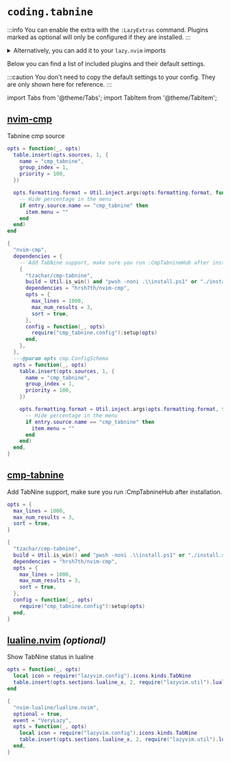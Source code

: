 # `coding.tabnine`

<!-- plugins:start -->

:::info
You can enable the extra with the `:LazyExtras` command.
Plugins marked as optional will only be configured if they are installed.
:::

<details>
<summary>Alternatively, you can add it to your <code>lazy.nvim</code> imports</summary>

```lua title="lua/config/lazy.lua" {4}
require("lazy").setup({
  spec = {
    { "LazyVim/LazyVim", import = "lazyvim.plugins" },
    { import = "lazyvim.plugins.extras.coding.tabnine" },
    { import = "plugins" },
  },
})
```

</details>

Below you can find a list of included plugins and their default settings.

:::caution
You don't need to copy the default settings to your config.
They are only shown here for reference.
:::

import Tabs from '@theme/Tabs';
import TabItem from '@theme/TabItem';

## [nvim-cmp](https://github.com/nvim-cmp)

 Tabnine cmp source


<Tabs>

<TabItem value="opts" label="Options">

```lua
opts = function(_, opts)
  table.insert(opts.sources, 1, {
    name = "cmp_tabnine",
    group_index = 1,
    priority = 100,
  })

  opts.formatting.format = Util.inject.args(opts.formatting.format, function(entry, item)
    -- Hide percentage in the menu
    if entry.source.name == "cmp_tabnine" then
      item.menu = ""
    end
  end)
end
```

</TabItem>


<TabItem value="code" label="Full Spec">

```lua
{
  "nvim-cmp",
  dependencies = {
    -- Add TabNine support, make sure you run :CmpTabnineHub after installation.
    {
      "tzachar/cmp-tabnine",
      build = Util.is_win() and "pwsh -noni .\\install.ps1" or "./install.sh",
      dependencies = "hrsh7th/nvim-cmp",
      opts = {
        max_lines = 1000,
        max_num_results = 3,
        sort = true,
      },
      config = function(_, opts)
        require("cmp_tabnine.config"):setup(opts)
      end,
    },
  },
  ---@param opts cmp.ConfigSchema
  opts = function(_, opts)
    table.insert(opts.sources, 1, {
      name = "cmp_tabnine",
      group_index = 1,
      priority = 100,
    })

    opts.formatting.format = Util.inject.args(opts.formatting.format, function(entry, item)
      -- Hide percentage in the menu
      if entry.source.name == "cmp_tabnine" then
        item.menu = ""
      end
    end)
  end,
}
```

</TabItem>

</Tabs>

## [cmp-tabnine](https://github.com/tzachar/cmp-tabnine)

 Add TabNine support, make sure you run :CmpTabnineHub after installation.


<Tabs>

<TabItem value="opts" label="Options">

```lua
opts = {
  max_lines = 1000,
  max_num_results = 3,
  sort = true,
}
```

</TabItem>


<TabItem value="code" label="Full Spec">

```lua
{
  "tzachar/cmp-tabnine",
  build = Util.is_win() and "pwsh -noni .\\install.ps1" or "./install.sh",
  dependencies = "hrsh7th/nvim-cmp",
  opts = {
    max_lines = 1000,
    max_num_results = 3,
    sort = true,
  },
  config = function(_, opts)
    require("cmp_tabnine.config"):setup(opts)
  end,
}
```

</TabItem>

</Tabs>

## [lualine.nvim](https://github.com/nvim-lualine/lualine.nvim) _(optional)_

 Show TabNine status in lualine


<Tabs>

<TabItem value="opts" label="Options">

```lua
opts = function(_, opts)
  local icon = require("lazyvim.config").icons.kinds.TabNine
  table.insert(opts.sections.lualine_x, 2, require("lazyvim.util").lualine.cmp_source("cmp_tabnine", icon))
end
```

</TabItem>


<TabItem value="code" label="Full Spec">

```lua
{
  "nvim-lualine/lualine.nvim",
  optional = true,
  event = "VeryLazy",
  opts = function(_, opts)
    local icon = require("lazyvim.config").icons.kinds.TabNine
    table.insert(opts.sections.lualine_x, 2, require("lazyvim.util").lualine.cmp_source("cmp_tabnine", icon))
  end,
}
```

</TabItem>

</Tabs>

<!-- plugins:end -->
